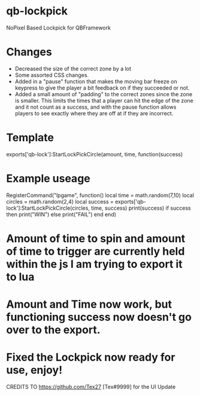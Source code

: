 # qb-lockpick
 NoPixel Based Lockpick for QBFramework

# Changes
- Decreased the size of the correct zone by a lot
- Some assorted CSS changes.
- Added in a "pause" function that makes the moving bar freeze on keypress to give the player a bit feedback on if they succeeded or not.
- Added a small amount of "padding" to the correct zones since the zone is smaller.  This limits the times that a player can hit the edge of the zone and it not count as a success, and with the pause function allows players to see exactly where they are off at if they are incorrect.

# Template
exports['qb-lock']:StartLockPickCircle(amount, time, function(success)

# Example useage

RegisterCommand("lpgame", function()
	local time = math.random(7,10)
	local circles = math.random(2,4)
	local success = exports['qb-lock']:StartLockPickCircle(circles, time, success)
	print(success)
	if success then
		print("WIN")
	else
		print("FAIL")
	end
end)
	
# Amount of time to spin and amount of time to trigger are currently held within the js I am trying to export it to lua
# Amount and Time now work, but functioning success now doesn't go over to the export.
# Fixed the Lockpick now ready for use, enjoy!

CREDITS TO https://github.com/Tex27 [Tex#9999] for the UI Update
